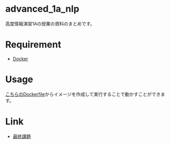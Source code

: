 # advanced_1a_nlp
高度情報演習1Aの授業の資料のまとめです。  

# Requirement 
- [Docker](https://www.docker.com/)

# Usage
[こちらのDockerfile](https://github.com/Rashoru-Infinity/advanced_1a_nlp/blob/master/Dockerfile)からイメージを作成して実行することで動かすことができます。

# Link
- [最終課題](https://github.com/Rashoru-Infinity/advanced_1a_nlp/tree/master/src/exer3/app/src/main/java)
